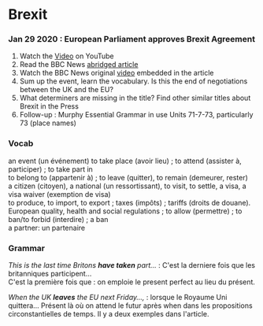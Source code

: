 # Brexit

### Jan 29 2020 : European Parliament approves Brexit Agreement

1. Watch the [Video](https://www.youtube.com/watch?v=nRE44uSaZmc) on YouTube
2. Read the BBC News [abridged article](bbcnews_brexit_approval) 
3. Watch the BBC News original [video](https://www.bbc.com/news/uk-politics-51287430) embedded in the article
5. Sum up the event, learn the vocabulary. Is this the end of negotiations between the UK and the EU?
5. What determiners are missing in the title? Find other similar titles about Brexit in the Press
6. Follow-up : Murphy Essential Grammar in use Units 71-7-73, particularly 73 (place names)

### Vocab

an event (un événement) to take place (avoir lieu) ; to attend (assister à, participer) ; to take part in  
to belong to (appartenir à) ; to leave (quitter), to remain (demeurer, rester)  
a citizen (citoyen), a national (un ressortissant), to visit, to settle, a visa, a visa waiver (exemption de visa)  
to produce, to import, to export ; taxes (impôts) ; tariffs (droits de douane).   
European quality, health and social regulations ; to allow (permettre) ; to ban/to forbid (interdire) ; a ban  
a partner: un partenaire

### Grammar

*This is the last time Britons **have taken** part…* : C'est la derniere fois que les britanniques participent…  
C'est la première fois que :  on emploie le present perfect au lieu du présent.

*When the UK **leaves** the EU next Friday…,* : lorsque le Royaume Uni quittera… 
 Présent là où on attend le futur après when dans les propositions circonstantielles de temps. Il y a deux exemples dans l'article.  

